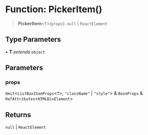 # Function: PickerItem()

> **PickerItem**\<`T`\>(`props`): `null` \| `ReactElement`

## Type Parameters

• **T** *extends* `object`

## Parameters

### props

`Omit`\<`ListBoxItemProps`\<`T`\>, `"className"` \| `"style"`\> & `BaseProps` & `RefAttributes`\<`HTMLDivElement`\>

## Returns

`null` \| `ReactElement`
